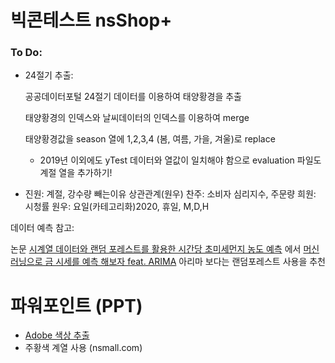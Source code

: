 # 빅콘테스트 nsShop+

### To Do:

- 24절기 추출:

  공공데이터포털 24절기 데이터를 이용하여 태양황경을 추출

  태양황경의 인덱스와 날씨데이터의 인덱스를 이용하여 merge

  태양황경값을 season 열에 1,2,3,4 (봄, 여름, 가을, 겨울)로 replace 

  - 2019년 이외에도 yTest 데이터와 열값이 일치해야 함으로 evaluation 파일도 계절 열을 추가하기!

- 진원: 계절, 강수량 빼는이유 상관관계(원우)
  찬주: 소비자 심리지수, 주문량
  희원: 시청률
  원우: 요일(카테고리화)2020, 휴일, M,D,H

데이터 예측 참고:

논문 [시계열 데이터와 랜덤 포레스트를 활용한 시간당 초미세먼지 농도 예측](http://koreascience.or.kr/article/JAKO202013261020958.pdf) 에서 [머신 러닝으로 금 시세를 예측 해보자 feat. ARIMA](https://predictor-ver1.tistory.com/3) 아리마 보다는 랜덤포레스트 사용을 추천







# 파워포인트 (PPT)

- [Adobe 색상 추출](https://color.adobe.com/ko/create/color-wheel)
- 주황색 계열 사용 (nsmall.com)

